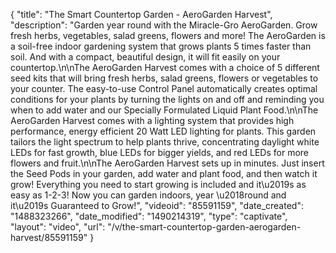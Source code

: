 {
    "title": "The Smart Countertop Garden - AeroGarden Harvest",
    "description": "Garden year round with the Miracle-Gro AeroGarden.  Grow fresh herbs, vegetables, salad greens, flowers and more!  The AeroGarden is a soil-free indoor gardening system that grows plants 5 times faster than soil.  And with a compact, beautiful design, it will fit easily on your countertop.\n\nThe AeroGarden Harvest comes with a choice of 5 different seed kits that will bring fresh herbs, salad greens, flowers or vegetables to your counter.  The easy-to-use Control Panel automatically creates optimal conditions for your plants by turning the lights on and off and reminding you when to add water and our Specially Formulated Liquid Plant Food.\n\nThe AeroGarden Harvest comes with a lighting system that provides high performance, energy efficient 20 Watt LED lighting for plants. This garden tailors the light spectrum to help plants thrive, concentrating daylight white LEDs for fast growth, blue LEDs for bigger yields, and red LEDs for more flowers and fruit.\n\nThe AeroGarden Harvest sets up in minutes. Just insert the Seed Pods in your garden, add water and plant food, and then watch it grow!  Everything you need to start growing is included and it\u2019s as easy as 1-2-3! Now you can garden indoors, year \u2018round and it\u2019s Guaranteed to Grow!",
    "videoid": "85591159",
    "date_created": "1488323266",
    "date_modified": "1490214319",
    "type": "captivate",
    "layout": "video",
    "url": "\/v\/the-smart-countertop-garden-aerogarden-harvest\/85591159"
}